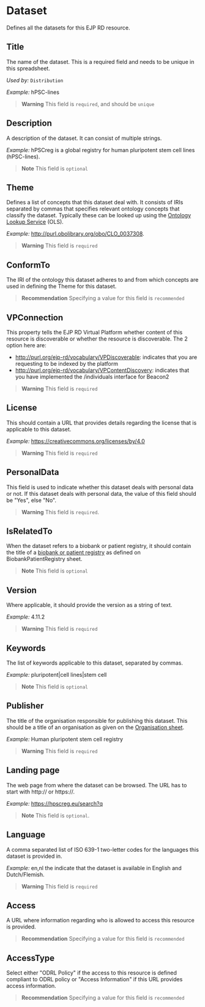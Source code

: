 # Dataset
Defines all the datasets for this EJP RD resource.

## Title
The name of the dataset. This is a required field and needs to be unique in this spreadsheet.

*Used by:*
`Distribution`

*Example:*
hPSC-lines
> **Warning** This field is `required`, and should be `unique`

## Description
A description of the dataset. It can consist of multiple strings.

*Example:*
hPSCreg is a global registry for human pluripotent stem cell lines (hPSC-lines).
> **Note** This field is `optional`

## Theme
Defines a list of concepts that this dataset deal with. It consists of IRIs separated by commas that specifies 
relevant ontology concepts that classify the dataset. Typically these can be looked up using the 
[Ontology Lookup Service](https://www.ebi.ac.uk/ols/index) (OLS). 

*Example:*
http://purl.obolibrary.org/obo/CLO_0037308.
> **Warning** This field is `required`

## ConformTo
The IRI of the ontology this dataset adheres to and from which concepts are used in defining the Theme for this dataset.
> **Recommendation** Specifying a value for this field is `recommended`

## VPConnection
This property tells the EJP RD Virtual Platform whether content of this resource is discoverable or whether
the resource is discoverable. The 2 option here are:

- http://purl.org/ejp-rd/vocabulary/VPDiscoverable: indicates that you are requesting to be indexed by the platform
- http://purl.org/ejp-rd/vocabulary/VPContentDiscovery: indicates that you have implemented the /individuals interface for Beacon2
> **Warning** This field is `required`

## License
This should contain a URL that provides details regarding the license that is applicable to this dataset.

*Example:*
https://creativecommons.org/licenses/by/4.0
> **Warning** This field is `required`

## PersonalData
This field is used to indicate whether this dataset deals with personal data or not. If this dataset deals with personal 
data, the value of this field should be "Yes", else "No".

> **Warning** This field is `required`.


## IsRelatedTo
When the dataset refers to a biobank or patient registry, it should contain the title of a [biobank or patient registry](BiobankOrPatientRegistry.md)
as defined on BiobankPatientRegistry sheet.
> **Note** This field is `optional`

## Version
Where applicable, it should provide the version as a string of text.

*Example:*
4.11.2
> **Warning** This field is `required`

## Keywords
The list of keywords applicable to this dataset, separated by commas.

*Example:* 
pluripotent|cell lines|stem cell
> **Note** This field is `optional`

## Publisher
The title of the organisation responsible for publishing this dataset. This should be a title of an organisation as given
on the [Organisation sheet](Organisation.md).

*Example:*
Human pluripotent stem cell registry
> **Warning** This field is `required`

## Landing page
The web page from where the dataset can be browsed. The URL has to start with http:// or https://.

*Example:*
https://hpscreg.eu/search?q
> **Note** This field is `optional`.

## Language
A comma separated list of ISO 639-1 two-letter codes for the languages this dataset is provided in.

*Example:*
en,nl the indicate that the dataset is available in English and Dutch/Flemish.

> **Warning** This field is `required`

## Access
A URL where information regarding who is allowed to access this resource is provided.

> **Recommendation** Specifying a value for this field is `recommended`

## AccessType
Select either "ODRL Policy" if the access to this resource is defined compliant to ODRL policy or "Access Information" if
this URL provides access information.

> **Recommendation** Specifying a value for this field is `recommended`